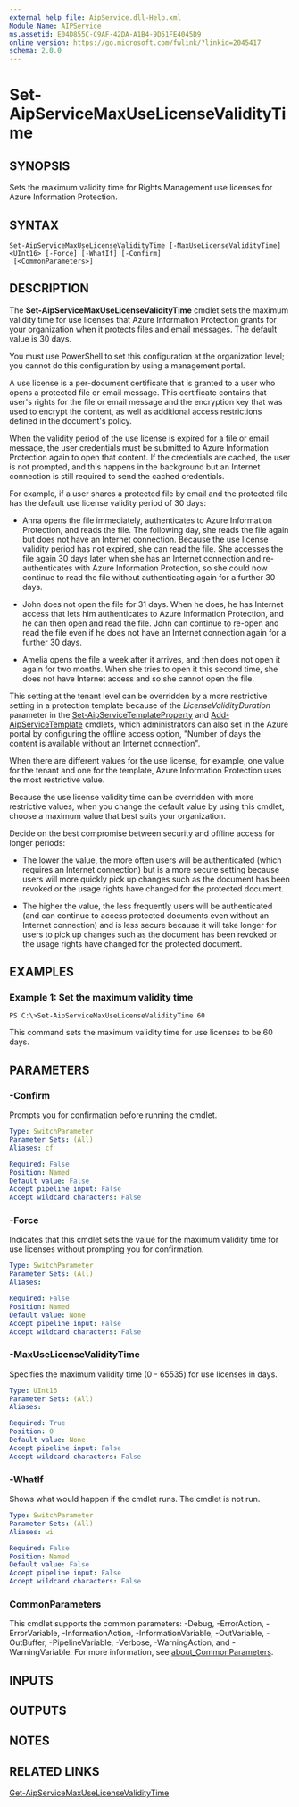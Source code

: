 ```yaml
---
external help file: AipService.dll-Help.xml
Module Name: AIPService
ms.assetid: E04D855C-C9AF-42DA-A1B4-9D51FE4045D9
online version: https://go.microsoft.com/fwlink/?linkid=2045417
schema: 2.0.0
---
```


# Set-AipServiceMaxUseLicenseValidityTime

## SYNOPSIS
Sets the maximum validity time for Rights Management use licenses for Azure Information Protection.

## SYNTAX

```
Set-AipServiceMaxUseLicenseValidityTime [-MaxUseLicenseValidityTime] <UInt16> [-Force] [-WhatIf] [-Confirm]
 [<CommonParameters>]
```

## DESCRIPTION
The **Set-AipServiceMaxUseLicenseValidityTime** cmdlet sets the maximum validity time for use licenses that Azure Information Protection grants for your organization when it protects files and email messages. The default value is 30 days.

You must use PowerShell to set this configuration at the organization level; you cannot do this configuration by using a management portal.

A use license is a per-document certificate that is granted to a user who opens a protected file or email message. This certificate contains that user's rights for the file or email message and the encryption key that was used to encrypt the content, as well as additional access restrictions defined in the document's policy.

When the validity period of the use license is expired for a file or email message, the user credentials must be submitted to Azure Information Protection again to open that content. If the credentials are cached, the user is not prompted, and this happens in the background but an Internet connection is still required to send the cached credentials. 

For example, if a user shares a protected file by email and the protected file has the default use license validity period of 30 days:

- Anna opens the file immediately, authenticates to Azure Information Protection, and reads the file. The following day, she reads the file again but does not have an Internet connection. Because the use license validity period has not expired, she can read the file. She accesses the file again 30 days later when she has an Internet connection and re-authenticates with Azure Information Protection, so she could now continue to read the file without authenticating again for a further 30 days.

- John does not open the file for 31 days. When he does, he has Internet access that lets him authenticates to Azure Information Protection, and he can then open and read the file. John can continue to re-open and read the file even if he does not have an Internet connection again for a further 30 days.

- Amelia opens the file a week after it arrives, and then does not open it again for two months. When she tries to open it this second time, she does not have Internet access and so she cannot open the file.

This setting at the tenant level can be overridden by a more restrictive setting in a protection template because of the *LicenseValidityDuration* parameter in the [Set-AipServiceTemplateProperty](./Set-AipServiceTemplateProperty.md) and [Add-AipServiceTemplate](./Add-AipServiceTemplate.md) cmdlets, which administrators can also set in the Azure portal by configuring the offline access option, "Number of days the content is available without an Internet connection".

When there are different values for the use license, for example, one value for the tenant and one for the template, Azure Information Protection uses the most restrictive value.

Because the use license validity time can be overridden with more restrictive values, when you change the default value by using this cmdlet, choose a maximum value that best suits your organization. 

Decide on the best compromise between security and offline access for longer periods:

- The lower the value, the more often users will be authenticated (which requires an Internet connection) but is a more secure setting because users will more quickly pick up changes such as the document has been revoked or the usage rights have changed for the protected document.

- The higher the value, the less frequently users will be authenticated (and can continue to access protected documents even without an Internet connection) and is less secure because it will take longer for users to pick up changes such as the document has been revoked or the usage rights have changed for the protected document.

## EXAMPLES

### Example 1: Set the maximum validity time
```
PS C:\>Set-AipServiceMaxUseLicenseValidityTime 60
```

This command sets the maximum validity time for use licenses to be 60 days.

## PARAMETERS

### -Confirm
Prompts you for confirmation before running the cmdlet.

```yaml
Type: SwitchParameter
Parameter Sets: (All)
Aliases: cf

Required: False
Position: Named
Default value: False
Accept pipeline input: False
Accept wildcard characters: False
```

### -Force
Indicates that this cmdlet sets the value for the maximum validity time for use licenses without prompting you for confirmation.

```yaml
Type: SwitchParameter
Parameter Sets: (All)
Aliases:

Required: False
Position: Named
Default value: None
Accept pipeline input: False
Accept wildcard characters: False
```

### -MaxUseLicenseValidityTime
Specifies the maximum validity time (0 - 65535) for use licenses in days.

```yaml
Type: UInt16
Parameter Sets: (All)
Aliases:

Required: True
Position: 0
Default value: None
Accept pipeline input: False
Accept wildcard characters: False
```

### -WhatIf
Shows what would happen if the cmdlet runs. The cmdlet is not run.

```yaml
Type: SwitchParameter
Parameter Sets: (All)
Aliases: wi

Required: False
Position: Named
Default value: False
Accept pipeline input: False
Accept wildcard characters: False
```

### CommonParameters
This cmdlet supports the common parameters: -Debug, -ErrorAction, -ErrorVariable, -InformationAction, -InformationVariable, -OutVariable, -OutBuffer, -PipelineVariable, -Verbose, -WarningAction, and -WarningVariable. For more information, see [about_CommonParameters](https://go.microsoft.com/fwlink/?LinkID=113216).

## INPUTS

## OUTPUTS

## NOTES

## RELATED LINKS

[Get-AipServiceMaxUseLicenseValidityTime](./Get-AipServiceMaxUseLicenseValidityTime.md)
